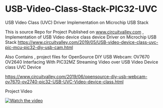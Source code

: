 # USB-Video-Class-Stack-PIC32-UVC
USB Video Class (UVC) Driver Implementation on Microchip USB Stack

This is source Repo for Project Published on www.circuitvalley.com , Implementation of USB Video device class device Driver on Microchip USB Stack
https://www.circuitvalley.com/2019/05/USB-video-device-class-uvc-pic-mcu-pic32-diy-usb-cam.html

Also Contains , project files for 
OpenSource DIY USB Webcam: OV7670 OV2640 Interfacing With PIC32MZ Streaming Video over USB Video Device class UVC Device

https://www.circuitvalley.com/2019/06/opensource-diy-usb-webcam-ov7670-ov2740-pic32-USB-UVC-Video-device-class.html

Project Video 


[![Watch the video](https://raw.githubusercontent.com/circuitvalley/USB-Video-Class-Stack-PIC32-UVC/master/Hardware_PIC32MZ/diy_usb_webcam_uvc_pic32_usb_video_class_mcu.JPG)](https://www.youtube.com/watch?v=NB4AC5UmRU4)